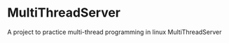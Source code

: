MultiThreadServer
=================
A project to practice multi-thread programming in linux
MultiThreadServer 

